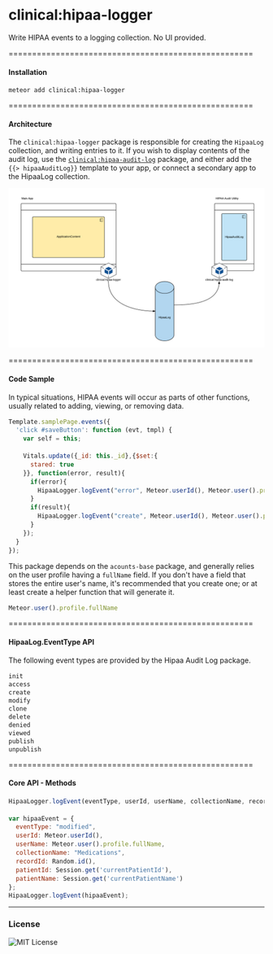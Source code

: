 clinical:hipaa-logger
====================================================

Write HIPAA events to a logging collection.  No UI provided.

====================================================
#### Installation

````
meteor add clinical:hipaa-logger
````


====================================================
#### Architecture

The ``clinical:hipaa-logger`` package is responsible for creating the ``HipaaLog`` collection, and writing entries to it. If you wish to display contents of the audit log, use the [``clinical:hipaa-audit-log``](https://github.com/clinical-meteor/clinical-hipaa-audit-log) package, and either add the ``{{> hipaaAuditLog}}`` template to your app, or connect a secondary app to the HipaaLog collection.  


![HipaaLog Architecture](https://raw.githubusercontent.com/clinical-meteor/hipaa-logger/master/docs/HIPAA%20Audit%20Log%20-%20Utility%20Configuration%20-%20Page%204.png)

====================================================
#### Code Sample

In typical situations, HIPAA events will occur as parts of other functions, usually related to adding, viewing, or removing data.

````js
Template.samplePage.events({
  'click #saveButton': function (evt, tmpl) {
    var self = this;

    Vitals.update({_id: this._id},{$set:{
      stared: true
    }}, function(error, result){
      if(error){
        HipaaLogger.logEvent("error", Meteor.userId(), Meteor.user().profile.fullName, "Vitals", null, null, null, error);
      }
      if(result){
        HipaaLogger.logEvent("create", Meteor.userId(), Meteor.user().profile.fullName, "Vitals", null, null, null, null);
      }
    });
  }
});
````

This package depends on the ``acounts-base`` package, and generally relies on the user profile having a ``fullName`` field. If you don't have a field that stores the entire user's name, it's recommended that you create one; or at least create a helper function that will generate it.

````js
Meteor.user().profile.fullName
````

====================================================
#### HipaaLog.EventType API

The following event types are provided by the Hipaa Audit Log package.

````
init
access
create
modify
clone
delete
denied
viewed
publish
unpublish
````

====================================================
#### Core API - Methods

````js
HipaaLogger.logEvent(eventType, userId, userName, collectionName, recordId, patientId, patientName, message);

var hipaaEvent = {
  eventType: "modified",
  userId: Meteor.userId(),
  userName: Meteor.user().profile.fullName,
  collectionName: "Medications",
  recordId: Random.id(),
  patientId: Session.get('currentPatientId'),
  patientName: Session.get('currentPatientName')
};
HipaaLogger.logEvent(hipaaEvent);
````






------------------------
### License

![MIT License](https://img.shields.io/badge/license-MIT-blue.svg)
